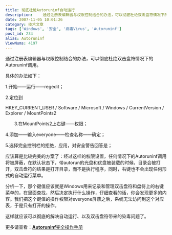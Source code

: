 ```yaml
---
title: 彻底杜绝Autoruninf自动运行
description: 　　通过注册表编辑器与权限控制结合的办法，可以彻底杜绝双击盘符情况下的Autoruninf调用。　　具体的办法如下：　　1.开始——运行——regedit；　　2.定位到　　HKEY_CURRENT_USER/Software/Microsoft/Windows/CurrentVersion/Explorer/MountPoints2
date: 2007-11-05 10:01:26
category: 技术文章
tags: ['Windows', '安全', '病毒Virus', 'Autoruninf']
post_id: 234
alias: Autoruninf
ViewNums: 4197
---
```


通过注册表编辑器与权限控制结合的办法，可以彻底杜绝双击盘符情况下的Autoruninf调用。

具体的办法如下：

1.开始——运行——regedit；

2.定位到

HKEY_CURRENT_USER / Software / Microsoft / Windows / CurrentVersion / Explorer / MountPoints2

　　3.在MountPoints2上右键——权限；

4.添加——输入everyone——检查名称——确定；

5.选择完全控制栏的拒绝，应用，对安全警告回答是；

应该算是比较完美的方案了：经过这样的权限设置，任何情况下的Autoruninf调用将被屏蔽，在默认状态下，带autorun的光盘和优盘被装载的时候，目录会被打开，双击盘符的结果是打开目录，而不是执行程序，同时，右键也不会出现任何形式的自动运行菜单。

分析一下，那个键值应该就是Windows用来记录和管理双击盘符和盘符上的右键菜单的，在里面查找，然后决定执行什么操作，仔细查看的话，你会发现更多的内容。我们把这个键值的操作权限对everyone屏蔽之后，系统无法访问到这个对应表，于是只有打开的操作。

这样就应该可以彻底的解决自动运行、以及双击盘符带来的染毒问题了。

更多请查看：[**Autoruninf**完全操作手册](/blog/autoruninf-handbook)

